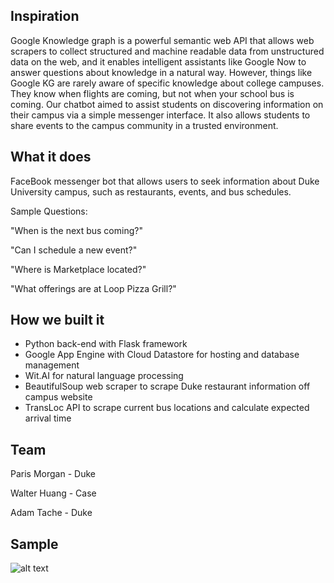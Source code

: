 ## Inspiration

Google Knowledge graph is a powerful semantic web API that allows web scrapers to collect structured and machine readable data from unstructured data on the web, and it enables intelligent assistants like Google Now to answer questions about knowledge in a natural way. However, things like Google KG are rarely aware of specific knowledge about college campuses. They know when flights are coming, but not when your school bus is coming. Our chatbot aimed to assist students on discovering information on their campus via a simple messenger interface. It also allows students to share events to the campus community in a trusted environment.

## What it does

FaceBook messenger bot that allows users to seek information about Duke University campus, such as restaurants, events, and bus schedules.

Sample Questions:

"When is the next bus coming?"

"Can I schedule a new event?"

"Where is Marketplace located?"

"What offerings are at Loop Pizza Grill?"

## How we built it

- Python back-end with Flask framework
- Google App Engine with Cloud Datastore for hosting and database management
- Wit.AI for natural language processing
- BeautifulSoup web scraper to scrape Duke restaurant information off campus website
- TransLoc API to scrape current bus locations and calculate expected arrival time

## Team

Paris Morgan - Duke

Walter Huang - Case

Adam Tache - Duke

## Sample

![alt text](http://i.imgur.com/iVpBSZu.jpg "User asking for bus times and supplied via TransLoc API")
